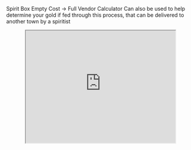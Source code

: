 

Spirit Box Empty Cost -> Full Vendor Calculator
Can also be used to help determine your gold if fed through this process, that can be delivered to another town by a spiritist
<html>
<center>
<body><center><iframe width="400" height="300" src="https://docs.google.com/spreadsheets/d/14OLfDe0jdz1kwO_DtR-WMh9gToSFPKzaR2YlQ-RNkCw/edit?usp=sharing?&amp;rm=minimal&amp;single=true&amp;"></iframe></body></html>
</center>
</html>
  

